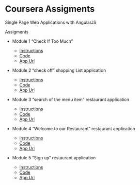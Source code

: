 # Coursera Assigments

Single Page Web Applications with AngularJS

Assigments

 - Module 1 “Check If Too Much” 
	* [Instructions](https://pttnores.github.io/coursera-test/module1-solution/)
	* [Code](https://github.com/pttnores/coursera-test/tree/master/module1-solution)
	* [App Url](https://pttnores.github.io/coursera-test/module1-solution/public/index.html)

 - Module 2 “check off” shopping List application
	* [Instructions](https://pttnores.github.io/coursera-test/module2-solution/)
	* [Code](https://github.com/pttnores/coursera-test/tree/master/module2-solution)
	* [App Url](https://pttnores.github.io/coursera-test/module2-solution/public/index.html)

 - Module 3 “search of the menu item” restaurant application
	* [Instructions](https://pttnores.github.io/coursera-test/module3-solution/)
	* [Code](https://github.com/pttnores/coursera-test/tree/master/module3-solution)
	* [App Url](https://pttnores.github.io/coursera-test/module3-solution/public/index.html)

 - Module 4 “Welcome to our Restaurant” restaurant application
	* [Instructions](https://pttnores.github.io/coursera-test/module4-solution/)
	* [Code](https://github.com/pttnores/coursera-test/tree/master/module4-solution)
	* [App Url](https://pttnores.github.io/coursera-test/module4-solution/public/index.html)

 - Module 5 “Sign up” restaurant application
	* [Instructions](https://pttnores.github.io/coursera-test/module5-solution/)
	* [Code](https://github.com/pttnores/coursera-test/tree/master/module5-solution)
	* [App Url](https://pttnores.github.io/coursera-test/module5-solution/public/index.html)
